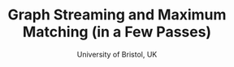 ---
layout: post

title: Graph Streaming and Maximum Matching (in a Few Passes)
subtitle: University of Bristol, UK
description: Computer Science Non-Away Day
description_short: Non-Away Day
year: 2024
slides: /assets/attachments/NonAwayDay-24.pdf
info: 
tags: [Events, Presenter, Attendee, Talks]
---